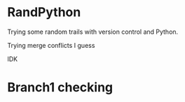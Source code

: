 
# RandPython

Trying some random trails with version control and Python.

Trying merge conflicts I guess

IDK

# Branch1 checking
